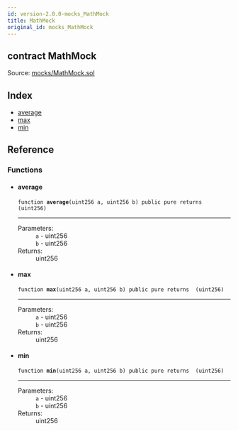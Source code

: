 ```yaml
---
id: version-2.0.0-mocks_MathMock
title: MathMock
original_id: mocks_MathMock
---
```


<div class="contract-doc"><div class="contract"><h2 class="contract-header"><span class="contract-kind">contract</span> MathMock</h2><div class="source">Source: <a href="https://github.com/OpenZeppelin/zeppelin-solidity/blob/v2.0.0/contracts/mocks/MathMock.sol" target="_blank">mocks/MathMock.sol</a></div></div><div class="index"><h2>Index</h2><ul><li><a href="mocks_MathMock.html#average">average</a></li><li><a href="mocks_MathMock.html#max">max</a></li><li><a href="mocks_MathMock.html#min">min</a></li></ul></div><div class="reference"><h2>Reference</h2><div class="functions"><h3>Functions</h3><ul><li><div class="item function"><span id="average" class="anchor-marker"></span><h4 class="name">average</h4><div class="body"><code class="signature">function <strong>average</strong><span>(uint256 a, uint256 b) </span><span>public </span><span>pure </span><span>returns  (uint256) </span></code><hr/><dl><dt><span class="label-parameters">Parameters:</span></dt><dd><div><code>a</code> - uint256</div><div><code>b</code> - uint256</div></dd><dt><span class="label-return">Returns:</span></dt><dd>uint256</dd></dl></div></div></li><li><div class="item function"><span id="max" class="anchor-marker"></span><h4 class="name">max</h4><div class="body"><code class="signature">function <strong>max</strong><span>(uint256 a, uint256 b) </span><span>public </span><span>pure </span><span>returns  (uint256) </span></code><hr/><dl><dt><span class="label-parameters">Parameters:</span></dt><dd><div><code>a</code> - uint256</div><div><code>b</code> - uint256</div></dd><dt><span class="label-return">Returns:</span></dt><dd>uint256</dd></dl></div></div></li><li><div class="item function"><span id="min" class="anchor-marker"></span><h4 class="name">min</h4><div class="body"><code class="signature">function <strong>min</strong><span>(uint256 a, uint256 b) </span><span>public </span><span>pure </span><span>returns  (uint256) </span></code><hr/><dl><dt><span class="label-parameters">Parameters:</span></dt><dd><div><code>a</code> - uint256</div><div><code>b</code> - uint256</div></dd><dt><span class="label-return">Returns:</span></dt><dd>uint256</dd></dl></div></div></li></ul></div></div></div>
